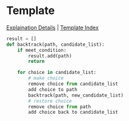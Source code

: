 # Template

[Explaination Details](./summary.md) | [Template Index](../template_list.md)

```python
result = []
def backtrack(path, candidate_list):
    if meet_condition:
        result.add(path)
        return

    for choice in candidate_list:
        # make choice
        remove choice from candidate_list
        add choice to path
        backtrack(path, new_candidate_list)
        # restore choice
        remove choice from path
        add choice back to candidate_list
```

